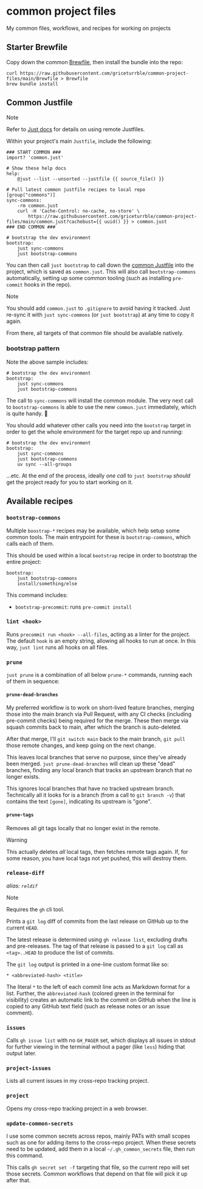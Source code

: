 # common project files
My common files, workflows, and recipes for working on projects

## Starter Brewfile

Copy down the common [Brewfile](Brewfile),
then install the bundle into the repo:

```shell
curl https://raw.githubusercontent.com/griceturrble/common-project-files/main/Brewfile > Brewfile
brew bundle install
```

## Common Justfile

> [!note]
> Refer to [Just docs](https://just.systems/man/en/remote-justfiles.html#remote-justfiles)
> for details on using remote Justfiles.

Within your project's main `Justfile`,
include the following:

```just
### START COMMON ###
import? 'common.just'

# Show these help docs
help:
    @just --list --unsorted --justfile {{ source_file() }}

# Pull latest common justfile recipes to local repo
[group("commons")]
sync-commons:
    -rm common.just
    curl -H 'Cache-Control: no-cache, no-store' \
        https://raw.githubusercontent.com/griceturrble/common-project-files/main/common.just?cachebust={{ uuid() }} > common.just
### END COMMON ###

# bootstrap the dev environment
bootstrap:
    just sync-commons
    just bootstrap-commons
```

You can then call `just bootstrap` to call down the [common Justfile](common.just)
into the project, which is saved as `common.just`.
This will also call `bootstrap-commons` automatically,
setting up some common tooling
(such as installing `pre-commit` hooks in the repo).

> [!note]
> You should add `common.just` to `.gitignore` to avoid having it tracked.
> Just re-sync it with `just sync-commons` (or `just bootstrap`)
> at any time to copy it again.

From there, all targets of that common file should be available natively.

### bootstrap pattern

Note the above sample includes:

```just
# bootstrap the dev environment
bootstrap:
    just sync-commons
    just bootstrap-commons
```

The call to `sync-commons` will install the common module.
The very next call to `bootstrap-commons` is able to use the new `common.just` immediately,
which is quite handy. 🙂

You should add whatever other calls you need into the `bootstrap` target
in order to get the whole environment for the target repo up and running:

```just
# bootstrap the dev environment
bootstrap:
    just sync-commons
    just bootstrap-commons
    uv sync --all-groups
```

...etc. At the end of the process, ideally *one call* to `just bootstrap`
*should* get the project ready for you to start working on it.

## Available recipes

### `bootstrap-commons`

Multiple `boostrap-*` recipes may be available,
which help setup some common tools.
The main entrypoint for these is `bootstrap-commons`,
which calls each of them.

This should be used within a local `bootstrap` recipe
in order to bootstrap the entire project:

```just
bootstrap:
    just bootstrap-commons
    install/something/else
```

This command includes:

- `bootstrap-precommit`: runs `pre-commit install`

### `lint <hook>`

Runs `precommit run <hook> --all-files`,
acting as a linter for the project.
The default `hook` is an empty string,
allowing all hooks to run at once.
In this way, `just lint` runs all hooks on all files.

### `prune`

`just prune` is a combination of all below `prune-*` commands,
running each of them in sequence:

#### `prune-dead-branches`

My preferred workflow is to work on short-lived feature branches,
merging those into the main branch via Pull Request,
with any CI checks (including pre-commit checks)
being required for the merge.
These then merge via squash commits back to main,
after which the branch is auto-deleted.

After that merge,
I'll `git switch main` back to the main branch,
`git pull` those remote changes,
and keep going on the next change.

This leaves local branches that serve no purpose,
since they've already been merged.
`just prune-dead-branches` will clean up these "dead" branches,
finding any local branch that tracks an upstream branch
that no longer exists.

This ignores local branches that have no tracked upstream branch.
Technically all it looks for is a branch (from a call to `git branch -v`)
that contains the text `[gone]`,
indicating its upstream is "gone".

#### `prune-tags`

Removes all git tags locally that no longer exist in the remote.

> [!warning]
> This actually deletes *all* local tags,
> then fetches remote tags again.
> If, for some reason, you have local tags not yet pushed,
> this will destroy them.

### `release-diff`

*alias: `reldif`*

> [!note]
> Requires the `gh` cli tool.

Prints a `git log` diff of commits
from the last release on GitHub
up to the current `HEAD`.

The latest release is determined using `gh release list`,
excluding drafts and pre-releases.
The tag of that release is passed to a `git log` call as `<tag>..HEAD`
to produce the list of commits.

The `git log` output is printed in a one-line custom format like so:

```
* <abbreviated-hash> <title>
```

The literal `*` to the left of each commit line acts as
Markdown format for a list.
Further, the `abbreviated-hash`
(colored green in the terminal for visibility)
creates an automatic link to the commit on GitHub
when the line is copied to any GitHub text field
(such as release notes or an issue comment).

### `issues`

Calls `gh issue list` with no `GH_PAGER` set,
which displays all issues in stdout for further viewing in the terminal
without a pager (like `less`) hiding that output later.

### `project-issues`

Lists all current issues in my cross-repo tracking project.

### `project`

Opens my cross-repo tracking project in a web browser.

### `update-common-secrets`

I use some common secrets across repos,
mainly PATs with small scopes such as one for adding items to the cross-repo project.
When these secrets need to be updated,
add them in a local `~/.gh_common_secrets` file,
then run this command.

This calls `gh secret set -f` targeting that file,
so the current repo will set those secrets.
Common workflows that depend on that file will pick it up after that.
